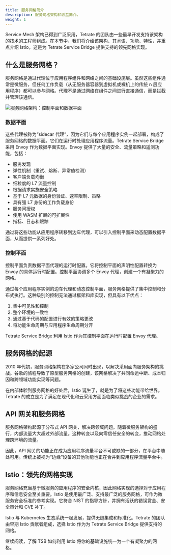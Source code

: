 ```yaml
---
title: 服务网格简介
description: 服务网格架构和收益简介。
weight: 1
---
```


Service Mesh 架构已得到广泛采用，Tetrate 的团队由一些最早开发支持该架构的技术的工程师组成。在本节中，我们将介绍该架构、其术语、功能、特性，并重点介绍 Istio，这是为 Tetrate Service Bridge 提供支持的领先网格实现。

## 什么是服务网格？

服务网格是通过代理位于应用程序组件和网络之间的基础设施层。虽然这些组件通常是微服务，但任何工作负载（从无服务器容器到虚拟机或裸机上的传统 n 层应用程序）都可以参与网格。代理不是通过网络在组件之间进行直接通信，而是拦截并管理该通信。

![服务网格架构：控制平面和数据平面](../../assets/concepts/service-mesh-architecture.svg)

### 数据平面

这些代理被称为“sidecar 代理”，因为它们与每个应用程序实例一起部署，构成了服务网格的数据平面。它们在运行时处理应用程序流量。Tetrate Service Bridge 采用 Envoy 作为数据平面实现。Envoy 提供了大量的安全、流量策略和遥测功能，包括：

- 服务发现
- 弹性机制（重试、熔断、异常值检测）
- 客户端负载均衡
- 细粒度的 L7 流量控制
- 根据请求实施安全策略
- 基于 L7 元数据的身份验证、速率限制、策略
- 具有强 L7 身份的工作负载身份
- 服务间授权
- 使用 WASM 扩展的可扩展性
- 指标、日志和跟踪

通过将这些功能从应用程序转移到边车代理，可以引入控制平面来动态配置数据平面，从而提供一系列好处。

### 控制平面

控制平面负责数据平面代理的运行时配置。它将控制平面的声明性配置转换为 Envoy 的具体运行时配置。控制平面协调多个 Envoy 代理，创建一个有凝聚力的网格。

通过每个应用程序实例的边车代理和动态控制平面，服务网格提供了集中控制和分布式执行。这种级别的控制无法通过框架和库实现，但具有以下优点：

1. 集中可见性和控制
2. 整个环境的一致性
3. 通过基于代码的配置进行有效的策略更改
4. 将功能生命周期与应用程序生命周期分开

Tetrate Service Bridge 利用 Istio 作为其控制平面在运行时配置 Envoy 代理。

## 服务网格的起源

2010 年代初，服务网格架构在多家公司同时出现，以解决采用面向服务架构的挑战。谷歌的旅程导致了原型服务网格的创建，该网格解决了共同命运中断、成本归因和跨领域功能实现等问题。

在内部体验到服务网格的好处后，Istio 诞生了，就是为了将这些功能带给世界。Tetrate 的成立是为了满足在现代化和云采用方面面临类似挑战的企业的需求。

## API 网关和服务网格

服务网格架构起源于分布式 API 网关，解决跨领域问题。随着微服务架构的盛行，内部流量大大超过外部流量。这种转变以及向零信任安全的转变，推动网格处理跨环境的流量。

因此，API 网关的功能正在成为应用程序流量平台不可或缺的一部分，在平台中随处可用。传统上被视为“边缘”设备的其他功能也正在合并到应用程序流量平台中。

## Istio：领先的网格实现

服务网格充当基于微服务的应用程序的安全内核，因此网格实现的选择对于应用程序和信息安全至关重要。Istio 是使用最广泛、支持最广泛的服务网格，可作为微服务安全标准的参考实现。它符合 NIST 的指导方针，并拥有活跃的错误赏金、安全审计和 CVE 补丁。

Istio 与 Kubernetes 生态系统一起发展，提供无缝集成和标准化。Tetrate 的团队由早期 Istio 贡献者组成，选择 Istio 作为为 Tetrate Service Bridge 提供支持的网格。

继续阅读，了解 TSB 如何利用 Istio 将你的基础设施统一为一个有凝聚力的网格。
